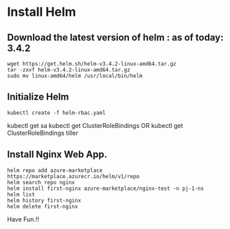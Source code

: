 # Install Helm

## Download the latest version of helm : as of today: 3.4.2
```
wget https://get.helm.sh/helm-v3.4.2-linux-amd64.tar.gz
tar -zxvf helm-v3.4.2-linux-amd64.tar.gz
sudo mv linux-amd64/helm /usr/local/bin/helm
```

## Initialize Helm
```
kubectl create -f helm-rbac.yaml
```
kubectl get sa
kubectl get ClusterRoleBindings 
OR
kubectl get ClusterRoleBindings tiller


## Install Nginx Web App.
```
helm repo add azure-marketplace https://marketplace.azurecr.io/helm/v1/repo
helm search repo nginx
helm install first-nginx azure-marketplace/nginx-test -n pj-1-ns
helm list
helm history first-nginx
helm delete first-nginx

```

Have Fun.!!

